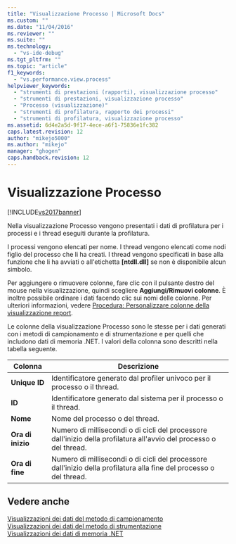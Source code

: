```yaml
---
title: "Visualizzazione Processo | Microsoft Docs"
ms.custom: ""
ms.date: "11/04/2016"
ms.reviewer: ""
ms.suite: ""
ms.technology: 
  - "vs-ide-debug"
ms.tgt_pltfrm: ""
ms.topic: "article"
f1_keywords: 
  - "vs.performance.view.process"
helpviewer_keywords: 
  - "strumenti di prestazioni (rapporti), visualizzazione processo"
  - "strumenti di prestazioni, visualizzazione processo"
  - "Processo (visualizzazione)"
  - "strumenti di profilatura, rapporto dei processi"
  - "strumenti di profilatura, visualizzazione processo"
ms.assetid: 6d4e2a5d-9f17-4ece-a6f1-75836e1fc382
caps.latest.revision: 12
author: "mikejo5000"
ms.author: "mikejo"
manager: "ghogen"
caps.handback.revision: 12
---
```

# Visualizzazione Processo
[!INCLUDE[vs2017banner](../code-quality/includes/vs2017banner.md)]

Nella visualizzazione Processo vengono presentati i dati di profilatura per i processi e i thread eseguiti durante la profilatura.  
  
 I processi vengono elencati per nome.  I thread vengono elencati come nodi figlio del processo che li ha creati.  I thread vengono specificati in base alla funzione che li ha avviati o all'etichetta **\[ntdll.dll\]** se non è disponibile alcun simbolo.  
  
 Per aggiungere o rimuovere colonne, fare clic con il pulsante destro del mouse nella visualizzazione, quindi scegliere **Aggiungi\/Rimuovi colonne**.  È inoltre possibile ordinare i dati facendo clic sui nomi delle colonne.  Per ulteriori informazioni, vedere [Procedura: Personalizzare colonne della visualizzazione report](../profiling/how-to-customize-report-view-columns.md).  
  
 Le colonne della visualizzazione Processo sono le stesse per i dati generati con i metodi di campionamento e di strumentazione e per quelli che includono dati di memoria .NET.  I valori della colonna sono descritti nella tabella seguente.  
  
|Colonna|Descrizione|  
|-------------|-----------------|  
|**Unique ID**|Identificatore generato dal profiler univoco per il processo o il thread.|  
|**ID**|Identificatore generato dal sistema per il processo o il thread.|  
|**Nome**|Nome del processo o del thread.|  
|**Ora di inizio**|Numero di millisecondi o di cicli del processore dall'inizio della profilatura all'avvio del processo o del thread.|  
|**Ora di fine**|Numero di millisecondi o di cicli del processore dall'inizio della profilatura alla fine del processo o del thread.|  
  
## Vedere anche  
 [Visualizzazioni dei dati del metodo di campionamento](../profiling/profiler-sampling-method-data-views.md)   
 [Visualizzazioni dei dati del metodo di strumentazione](../profiling/instrumentation-method-data-views.md)   
 [Visualizzazioni dei dati di memoria .NET](../profiling/dotnet-memory-data-views.md)